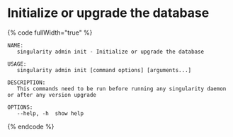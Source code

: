 # Initialize or upgrade the database

{% code fullWidth="true" %}
```
NAME:
   singularity admin init - Initialize or upgrade the database

USAGE:
   singularity admin init [command options] [arguments...]

DESCRIPTION:
   This commands need to be run before running any singularity daemon or after any version upgrade

OPTIONS:
   --help, -h  show help
```
{% endcode %}
